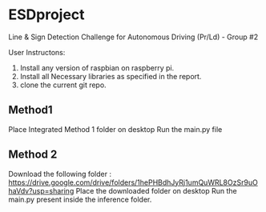 # ESDproject
Line &amp; Sign Detection Challenge for Autonomous Driving (Pr/Ld) - Group #2


User Instructons:

1. Install any version of raspbian on raspberry pi.
2. Install all Necessary libraries as specified in the report. 
3. clone the current git repo.

Method1
--------

Place Integrated Method 1 folder on desktop 
Run the main.py file

Method 2
--------
Download the following  folder : https://drive.google.com/drive/folders/1hePHBdhJyRj1umQuWRL8OzSr9uOhaVdv?usp=sharing
Place the downloaded folder on desktop 
Run the main.py present inside the inference folder.
